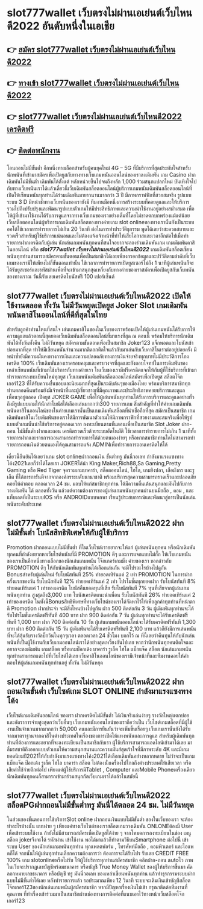 # slot777wallet เว็บตรงไม่ผ่านเอเย่นต์เว็บไหนดี2022   อันดับหนึ่งในเอเชีย 

## 👉 [สมัคร slot777wallet เว็บตรงไม่ผ่านเอเย่นต์เว็บไหนดี2022](https://slot777wallet.com/)
## 👉 [ทางเข้า slot777wallet เว็บตรงไม่ผ่านเอเย่นต์เว็บไหนดี2022](https://slot777wallet.com/)
## 👉 [slot777wallet เว็บตรงไม่ผ่านเอเย่นต์เว็บไหนดี2022 เครดิตฟรี](https://slot777wallet.com/)
## 👉 [ติดต่อพนักงาน](https://slot777wallet.com/)


โอนถอนไม่มีขั้นต่ำ  อีกหนึ่งทางเลือกสำหรับผู้คนยุคใหม่ 4G – 5G ที่มีบริการที่สุดประทับใจสำหรับนักพนันที่เข้ามาสมัครเพื่อเปิดยูสกับทางทางเว็บเกมพนันออนไลน์ของเราลงเดิมพัน เกม Casino  ฝากเดิมพันไม่มีขั้นต่ำ เดิมพันได้ตั้งแต่ หลักหน่วยขึ้นไปจนถึงหลัก 1,000 ร่วมสนุกแปลกใหม่ บันเทิงใจไปกับทางเว็บพนันเราได้แล้วเดี๋ยวนี้เว็บเดิมพันสล็อตออนไลน์ผู้บริการเกมพนันเดิมพันสล็อตออนไลน์ที่เปิดให้เซียนพนันทุกท่านได้ร่วมเดิมพันมายาวนานมากกว่า 3 ปี มีภาพกราฟฟิกที่สวยสมจริง รูปแบบระบบ 3 D
มิหนำซ้ำทางเว็บพนันของเรายังมี ทีมงานมือหนึ่งการสร้างระบบที่คอยดูแลและให้บริการ  รวมไปถึงปรับปรุงและพัฒนารูปแบบตัวเกมให้มีประสิทธิภาพและความน่าใช้งานอยู่อย่างสม่ำเสมอ เพื่อให้ผู้ที่เข้ามาใช้งานได้รับการดูแลจากทางเว็บเกมของเราอย่างเต็มที่โดยไม่ขาดตกบกพร่องแม้แต่น้อย เว็บสล็อตออนไลน์ผู้บริการเกมเดิมพันสล็อตของทางค่ายเกม slot onlineของทางเรานั้นยังเป็นระบบ ออโต้ใช้เวลาการทำรายการไม่เกิน 20 วินาที ต่อในการทำประวัติธุกรรม พูดได้เลยว่าสะดวกสบายและรวดเร็วสำหรับผู้ใช้บริการแน่นอนและไม่ต้องแจ้งเจ้าหน้าที่ทำให้เสียโอกาสและเวลาอีกต่อไปเมื่อทำรายการฝากเครดิตกับผู้เล่น
นักเล่นเกมพนันทุกคนที่สนใจอยากจะลองร่วมเดิมพันเกม เกมเดิมพันคาสิโนออนไลน์ หรือ ***slot777wallet เว็บตรงไม่ผ่านเอเย่นต์เว็บไหนดี2022*** เกมเดิมพันสล็อตเซียนพนันทุกท่านสามารถสมัครตามขั้นตอนเพื่อเป็นสมาชิกได้เลยเพียงกรอกข้อมูลและปรัวัติตามลำดับที่เว็บเกมของเรามีให้เพียงไม่กี่ขั้นตอนเท่านั้น ใช้เวลาการทำรายการเปิดยูสเซอร์ไม่ถึง 1 นาทีผู้เล่นพนันก็จะได้รับยูสเซอร์และรหัสผ่านเพื่อที่จะเข้ามาสนุกสุดเหวี่ยงกับทางค่ายของเราสมัครเพื่อเปิดยูสกับเว็บพนันของทางเราณ วันนี้รับเลยเครดิตโบนัสฟรี 100 เปอร์เซ็นต์ 

## slot777wallet เว็บตรงไม่ผ่านเอเย่นต์เว็บไหนดี2022 เปิดให้ใช้งานตลอด ทั้งวัน ไม่มีวันหยุดเปิดยูส Joker Slot เกมเดิมพันพนันคาสิโนออนไลน์ที่ดีที่สุดในไทย

สำหรับลูกค้าท่านไหนที่สนใจ เล่นเกมคาสิโนของในเว็บของเราพร้อมเปิดให้ผู้เล่นเกมพนันได้รับการให้ความดูแลแล้วตอนนี้สุดยอดเว็บเดิมพันสล็อตออนไลน์ที่มาแรงที่สุด ณ ตอนนี้ พร้อมให้บริการนักเดิมพันได้ทั้งวันทั้งคืน ไม่มีวันหยุด สมัครตามขั้นตอนเพื่อเป็นสมาชิก Joker123 แจ็กพอตและโบนัสเข้าบ่อยมากที่สุด ทำให้มีเซียนพนันจำนวนมากติดอกติดใจแล้วกับมาเล่นกับเว็บคาสิโนเราต่ออยู่บ่อยครั้ง มิหนำซ้ำยังมีความมั่นคงทางการเงินและความปลอดภัยทางการเงินจ่ายจริงทุกบาทไม่มีประวัติการโกงเครดิต 100% เว็บเดิมพันของเราครอบคลุมและครบวงจรที่สุดและยังตอบโจทย์ในการเดิมพันของเหล่าเซียนพนันที่เข้ามาใช้บริการกับทางค่ายเรา
ในเว็บของเรามีฟรีเครดิตแจกให้กับผู้ที่ใช้บริการที่เข้ามาทำรายการลงทะเบียนใหม่ทุกยูส เว็บเกมพนันเดิมพันสล็อตออนไลน์สมัครเพื่อเปิดยูส สล็อตโจ๊กเกอร์123 ที่ได้รับความชื่นชอบและนิยมมากที่สุดเป็นระดับต้นๆของเมืองไทย พร้อมบริการสมาชิกทุกท่านตลอดคืนพร้อมยังมีเจ้าหน้าที่และผู้เชี่ยวชาญที่มีคุณภาพและประสิทธิภาพคอยบริการและดูแลเพื่อนๆอยู่ตลอด เปิดยูส JOKER GAME เพื่อให้ผู้เล่นพนันทุกท่านได้รับการบริการและดูแลอย่างทั่วถึงมีรูปแบบเกมให้นักล่าโบนัสได้เลือกเล่นมากกว่า300 รายการเกม
สิ่งสำคัญที่ทำให้ค่ายเกมเดิมพันพนันคาสิโนออนไลน์ของในค่ายเกมเรานั้นเป็นเกมเดิมพันสล็อตที่น่าเชื่อถือที่สุด สมัครเป็นสมาชิก  เกมเดิมพันคาสิโนเว็บเดิมพันของเราได้มีการพัฒนาตัวเกมให้มีภาพกราฟิกที่สวยงามและสมจริงเพื่อให้รูปแบบตัวเกมนั้นน่าใช้บริการอยู่ตลอดเวลา ลงทะเบียนตามขั้นตอนเพื่อเป็นสมาชิก Slot Joker ฝาก-ถอน ไม่มีขั้นต่ำ ฝากและถอน เครดิตรวดเร็วด้วยระบบอัตโนมัติ ใช้เวลาการทำรายการไม่เกิน 1 นาทีทั้งรายการฝากและรายการถอนสามารถทำรายการได้ด้วยตนเองง่ายๆ หรือหากสมาชิกท่านใดไม่สามารถทำรายการถอนเงินด้วยตนเองได้คุณสามารถแจ้ง ADMINเพื่อทำรายการถอนเครดิตให้ได้

เดี๋ยวนี้ยืนยันได้เลยว่าเกม slot onlineฝากถอนเงิน ขั้นต่ำทรู มันนี่วอเลท กำลังมาแรงแซงทางโค้ง2021เลยก็ว่าได้โดยเรา JOKERได้นำ  King Maker,Rich88,Sa Gaming,Pretty Gaming หรือ Red Tiger จุดรวมเกมบาคาร่า, สล็อตออนไลน์, ไฮโล, เกมยิงปลา, เสือมังกร และรูเล็ต ที่ได้การการันตีจากจากองค์กรระบดับนานาชาติ พร้อมบริการสุดความสามารถรวดเร็วและปลอดภัยคอยให้คำตอบ ตลอดเวลา 24 ชม. มอบให้แก่สมาชิกทุกท่าน ได้มีความตื่นเต้นสนุกและมันไปกับการวางเดิมพัน ได้ ตลอดทั้งวัน แล้วแต่ความต้องการของผู้เล่นเกมพนันทุกคนผ่านบนมือถือ , คอม , และแท็บเลตที่เป็นระบบIOS หรือ ANDROIDแบบพกพา เรียนรู้ประสบการณ์และพัฒนาสู่การเป็นนักเล่นพนันระดับประเทศ

## slot777wallet เว็บตรงไม่ผ่านเอเย่นต์เว็บไหนดี2022 ฝาก ไม่มีขั้นต่ำ โบนัสสิทธิพิเศษให้กับผู้ใช้บริการ

 Promotion  ฝากถอนแบบไม่มีขั้นต่ำ ที่ในเว็บไซต์เราอยากจะให้แก่  ผู้เล่นพนันทุกคน หรือนักเดิมพันทุกคนที่กำลังอยากหาเว็บไซต์พนันที่มี  PROMOTION ดีๆ และการแจกแบบไม่กั๊ก ให้เว็บเกมพนันของเราเป็นอีกหนึ่งทางเลือกของนักเล่นเกมพนัน โจ๊กเกอร์เกมมิ่ง ค่ายของเรา ขอกล่าวกับ PROMOTION ดีๆ ให้กับนักเดิมพันทุกท่านได้เลือกเล่นกัน จะมีโปรอะไรบ้างไปดูกัน
Bonusสำหรับผู้เล่นใหม่ รับโบนัสทันที 25% ทำยอดเทิร์นแค่ 2 เท่า
 PROMOTION ในการฝากครั้งแรกของวัน รับโบนัสทันที 12% ทำยอดเทิร์นแค่ 2 เท่า
โปรโมชั่นทุกยอดฝาก รับโบนัสทันที 8% ทำยอดเทิร์นแค่ 1 เท่าของเครดิต
โบนัสคืนยอดทุนที่เสีย รับโบนัสทันที 7% ทุนที่เสียจากผู้เล่นเกมพนันทุกท่าน สูงสุดถึง3,000 บาท
โบนัสเครดิตแนะนำเพื่อน รับโบนัสทันที 26% ทำยอดเทิร์นแค่ 2 เท่าของเครดิต
ในทั้งนี้Bonusสิทธิพิเศษที่ทางเว็บไซต์ของเราได้จัดหาไว้ให้เพื่อลูกค้าทุกท่านที่หน้าตาดี  Promotion ฝากประจำ จะมีสิ่งไหนบ้างไปดูกัน
ฝาก 500 ติดต่อกัน 3 วัน ผู้เดิมพันทุกท่านจะได้รับโปรโมชั่นเครดิตฟรีทันที 400 บาท
ฝาก 900 ติดต่อกัน 7 วัน ผู้เล่นทุกท่านจะได้รับเครดิตฟรีทันที 1,000 บาท
ฝาก 700 ติดต่อกัน 10 วัน ผู้เล่นเกมพนันออนไลน์จะได้รับเครดิตฟรีทันที 1,300 บาท
ฝาก 600 ติดต่อกัน 15 วัน ผู้เดิมพันจะได้รับเครดิตฟรีทันที 2,100 บาท
แล้วก็ยังมีการเล่นพนันที่จะได้ลุ้นรับรางวัลบิ๊กวินในทุกๆเวลา ตลอดเวลา 24 ชั่วโมง บอกไว้ ณ ที่นี้เลยว่าคืนทุนให้กับนักเล่นพนันที่เป็นผู้ใช้งานกับเว็บเกมออนไลน์เราได้อย่างสุดเหวี่ยงกันไปเลย หากว่านักพนันทุกคนติดใจและอยากจะลงเดิมพัน เกมสล็อต หรือเกมป๊อกเด้ง บาคาร่า รูเล็ต ไฮโล แบ็กแจ๊ค สล็อต นักเล่นเกมพนันทุกท่านสามารถแตะไปที่เว็บไซต์ได้เลย เว็บคาสิโนออนไลน์ของเรามีเจ้าหน้าที่และทีมงานคอยให้คำตอบให้ผู้เล่นเกมพนันทุกท่านอยู่ ทั้งวัน ไม่มีวันหยุด

## slot777wallet เว็บตรงไม่ผ่านเอเย่นต์เว็บไหนดี2022 ฝากถอนเงินขั้นต่ำ  เว็บไซต์เกม SLOT ONLINE กำลังมาแรงแซงทางโค้ง

เว็บไซต์เกมเดิมพันออนไลน์ ของเรา ฝากเครดิตไม่มีขั้นต่ำ ได้เงินจริงเล่นง่ายๆ รางวัลใหญ่แตกบ่อยและอัตราการจ่ายสูงสุดกว่าเว็บอื่นๆ เว็บเกมพนันออนไลน์ของเราถือว่าเป็น เว็บไซต์เกมสล็อตที่มีผู้ใช้งานเป็นจำนวนมากมากกว่า 50,000 คนและมีการยืนยันว่าจะเพิ่มขึ้นเรื่อยๆ เว็บเกมเรานั้นยังได้รับจากมาตราฐานจากคาสิโนต่างประเทศในเรื่องของการเปิดให้แทงพนันและการดูแล สำหรับผู้เดิมพันทุกท่านที่ต้องการและอยากที่จะลงทะเบียนเป็นสมาชิกกับเรา ผู้ใช้บริการสามารถแอดไลน์เข้ามาได้เลย
	มาลิ้มรสชาติถึงออกแบบตัวเกมให้ความสนุกสนานและความมันส์สุดเร้าใจที่มีภาพระดับ 4K และมีเกมยอดนิยมปี2021ให้กับกำลังมาแรงแซงทางโค้ง2021ได้เลือกเดิมพันอย่างหลากหลาย  ไม่ว่าจะเป็นเกมแบ็กแจ๊ค ป๊อกเด้ง รูเล็ต ไฮโล บาคาร่า สล็อต ไม่ต้องนั่งเครื่องไปไกลถึงต่างประเทศให้เสียเวลา หรือเสียค่าใช้จ่ายอีกต่อไป เพียงแค่ผู้ใช้บริการมีTablet , Computer และMobile Phoneเครื่องเดียวนักเดิมพันทุกคนก็สามารถเข้ามาร่วมสนุกกัลเว็บเกมเราได้แล้วในสมัยนี้

## slot777wallet เว็บตรงไม่ผ่านเอเย่นต์เว็บไหนดี2022 สล็อตPGฝากถอนไม่มีขั้นต่ำทรู มันนี่ได้ตลอด 24 ชม. ไม่มีวันหยุด

ในส่วนของขั้นตอนการใช้บริการSlot online ฝากถอนเงินแบบไม่มีขั้นต่ำ ของในเว็บของเรา จะต้องทำอะไรบ้างนั้น แบบง่าย ๆ เพียงแค่ทางเว็บไซต์ของเราสล็อตเกมวางเดิมพัน ONLONEต้องมี User เพื่อเข้าระบบใช้งาน ถ้ายังไม่มีสามารถสมัครเพื่อเปิดยูสได้ง่าย ๆ จากโหมดการลงทะเบียนในช่อง เมนู สล็อต jokerจึงจะได้ รหัสผ่าน เข้าใช้งาน พอได้มาแล้วก็ทำตามวิธีบนSmartphone ต่อไปนี้
เข้าระบบ User  ของนักเล่นเกมพนันทุกท่าน ทุกแพลตฟอร์ม , โทรศัพท์มือถือ , คอมพิวเตอร์ และไอแพดก็ได้
จากนั้นให้ผู้เล่นทุกท่านเลือกความต้องการว่า ต้องการจะได้รับโปร รับเลย CREDIT FREE 100% เกม slotonlineหรือไม่รับ
ให้ผู้ใช้บริการทุกท่านสมัครสมาชิก คลิกฝาก-ถอน autoไว ภาพในเว็บจะปรากฏเลขบัญชีพร้อมธนาคาร หรือบัญชี True Money Wallet ของผู้ให้บริการขึ้นมา
คัดลอกหมายเลขธนาคาร หรือบัญชี  ทรู มันนี่วอเลท ของเหล่าเซียนพนันทุกท่าน แล้วทำธุรกรรมระบบฝากแบบไม่มีขั้นต่ำได้เลย
หลังทำรายการแล้ว รอประมาณเพียง 12 วินาที ระบบจะเติมเงินเข้าบัญชีสล็อตโจ๊กเกอร์123ของนักเล่นเกมพนันผู้สมัครสมาชิก
หากมีปัญหาเรื่องเงินไม่เข้า กรุณาติดต่อทีมงานที่คุณภาพ ที่ทำเรื่องเข้าร่วมมาเป็นสมาชิกผ่านช่องทางการติดต่อที่แนบเอาไว้ทางหน้าเว็บสล็อตโจ๊กเกอร์123


